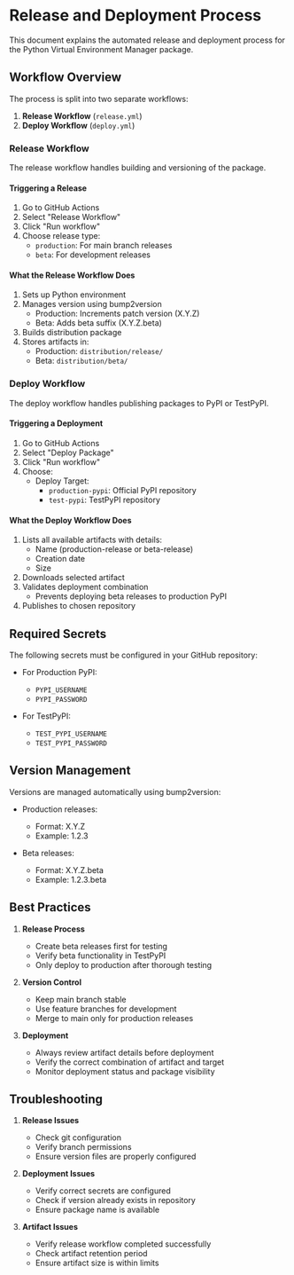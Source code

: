 # Release and Deployment Process

This document explains the automated release and deployment process for the Python Virtual Environment Manager package.

## Workflow Overview

The process is split into two separate workflows:

1. **Release Workflow** (`release.yml`)
2. **Deploy Workflow** (`deploy.yml`)

### Release Workflow

The release workflow handles building and versioning of the package.

#### Triggering a Release
1. Go to GitHub Actions
2. Select "Release Workflow"
3. Click "Run workflow"
4. Choose release type:
   - `production`: For main branch releases
   - `beta`: For development releases

#### What the Release Workflow Does
1. Sets up Python environment
2. Manages version using bump2version
   - Production: Increments patch version (X.Y.Z)
   - Beta: Adds beta suffix (X.Y.Z.beta)
3. Builds distribution package
4. Stores artifacts in:
   - Production: `distribution/release/`
   - Beta: `distribution/beta/`

### Deploy Workflow

The deploy workflow handles publishing packages to PyPI or TestPyPI.

#### Triggering a Deployment
1. Go to GitHub Actions
2. Select "Deploy Package"
3. Click "Run workflow"
4. Choose:
   - Deploy Target:
     * `production-pypi`: Official PyPI repository
     * `test-pypi`: TestPyPI repository

#### What the Deploy Workflow Does
1. Lists all available artifacts with details:
   - Name (production-release or beta-release)
   - Creation date
   - Size
2. Downloads selected artifact
3. Validates deployment combination
   - Prevents deploying beta releases to production PyPI
4. Publishes to chosen repository

## Required Secrets

The following secrets must be configured in your GitHub repository:

- For Production PyPI:
  * `PYPI_USERNAME`
  * `PYPI_PASSWORD`

- For TestPyPI:
  * `TEST_PYPI_USERNAME`
  * `TEST_PYPI_PASSWORD`

## Version Management

Versions are managed automatically using bump2version:

- Production releases:
  * Format: X.Y.Z
  * Example: 1.2.3

- Beta releases:
  * Format: X.Y.Z.beta
  * Example: 1.2.3.beta

## Best Practices

1. **Release Process**
   - Create beta releases first for testing
   - Verify beta functionality in TestPyPI
   - Only deploy to production after thorough testing

2. **Version Control**
   - Keep main branch stable
   - Use feature branches for development
   - Merge to main only for production releases

3. **Deployment**
   - Always review artifact details before deployment
   - Verify the correct combination of artifact and target
   - Monitor deployment status and package visibility

## Troubleshooting

1. **Release Issues**
   - Check git configuration
   - Verify branch permissions
   - Ensure version files are properly configured

2. **Deployment Issues**
   - Verify correct secrets are configured
   - Check if version already exists in repository
   - Ensure package name is available

3. **Artifact Issues**
   - Verify release workflow completed successfully
   - Check artifact retention period
   - Ensure artifact size is within limits
